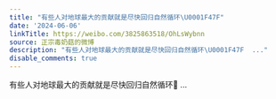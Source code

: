 ```yaml
---
title: "有些人对地球最大的贡献就是尽快回归自然循环\U0001F47F"
date: '2024-06-06'
linkTitle: https://weibo.com/3825863518/OhLsWybnn
source: 正宗毒奶菇的微博
description: "有些人对地球最大的贡献就是尽快回归自然循环\U0001F47F  ..."
disable_comments: true
---
```

有些人对地球最大的贡献就是尽快回归自然循环👿  ...
